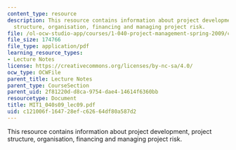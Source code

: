 ```yaml
---
content_type: resource
description: This resource contains information about project development, project
  structure, organisation, financing and managing project risk.
file: /ol-ocw-studio-app/courses/1-040-project-management-spring-2009/c121006f164728efc62664df80a587d2_MIT1_040s09_lec09.pdf
file_size: 174766
file_type: application/pdf
learning_resource_types:
- Lecture Notes
license: https://creativecommons.org/licenses/by-nc-sa/4.0/
ocw_type: OCWFile
parent_title: Lecture Notes
parent_type: CourseSection
parent_uid: 2f81220d-d8ca-9754-dae4-14614f6360bb
resourcetype: Document
title: MIT1_040s09_lec09.pdf
uid: c121006f-1647-28ef-c626-64df80a587d2
---
```

This resource contains information about project development, project structure, organisation, financing and managing project risk.